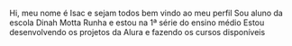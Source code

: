 Hi, meu nome é Isac e sejam todos bem vindo ao meu perfil
Sou aluno da escola Dinah Motta Runha e estou na 1ª série do ensino médio
Estou desenvolvendo os projetos da Alura e fazendo os cursos disponíveis
